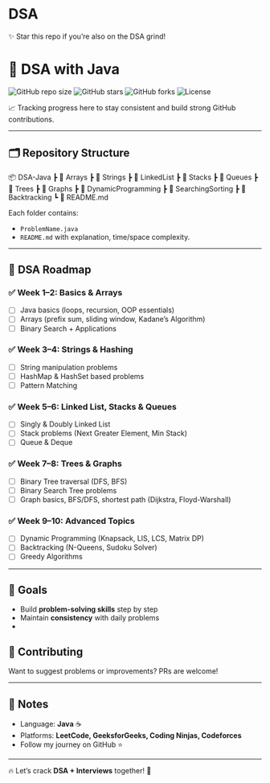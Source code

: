 # DSA
✨ Star this repo if you’re also on the DSA grind!
# 🚀 DSA with Java   

![GitHub repo size](https://img.shields.io/github/repo-size/Kriti-Singh9/DSA-Java?color=blue&style=flat-square)
![GitHub stars](https://img.shields.io/github/stars/Kriti-Singh9/DSA-Java?style=social)
![GitHub forks](https://img.shields.io/github/forks/Kriti-Singh9/DSA-Java?style=social)
![License](https://img.shields.io/github/license/Kriti-Singh9/DSA-Java?color=green)
  
📈 Tracking progress here to stay consistent and build strong GitHub contributions.

---

## 🗂️ Repository Structure

📦 DSA-Java
┣ 📂 Arrays
┣ 📂 Strings
┣ 📂 LinkedList
┣ 📂 Stacks
┣ 📂 Queues
┣ 📂 Trees
┣ 📂 Graphs
┣ 📂 DynamicProgramming
┣ 📂 SearchingSorting
┣ 📂 Backtracking
┗ 📜 README.md


Each folder contains:
- `ProblemName.java`
- `README.md` with explanation, time/space complexity.

---

## 📅  DSA Roadmap  

### ✅ Week 1–2: Basics & Arrays
- [ ] Java basics (loops, recursion, OOP essentials)  
- [ ] Arrays (prefix sum, sliding window, Kadane’s Algorithm)  
- [ ] Binary Search + Applications  

### ✅ Week 3–4: Strings & Hashing
- [ ] String manipulation problems  
- [ ] HashMap & HashSet based problems  
- [ ] Pattern Matching  

### ✅ Week 5–6: Linked List, Stacks & Queues
- [ ] Singly & Doubly Linked List  
- [ ] Stack problems (Next Greater Element, Min Stack)  
- [ ] Queue & Deque  

### ✅ Week 7–8: Trees & Graphs
- [ ] Binary Tree traversal (DFS, BFS)  
- [ ] Binary Search Tree problems  
- [ ] Graph basics, BFS/DFS, shortest path (Dijkstra, Floyd-Warshall)  

### ✅ Week 9–10: Advanced Topics
- [ ] Dynamic Programming (Knapsack, LIS, LCS, Matrix DP)  
- [ ] Backtracking (N-Queens, Sudoku Solver)  
- [ ] Greedy Algorithms    

---

## 🎯 Goals
- Build **problem-solving skills** step by step  
- Maintain **consistency** with daily problems
- 

## 🤝 Contributing
Want to suggest problems or improvements? PRs are welcome!  

---

## 📌 Notes
- Language: **Java** ☕  
- Platforms: **LeetCode, GeeksforGeeks, Coding Ninjas, Codeforces**  
- Follow my journey on GitHub ⭐  

---

🔥 Let’s crack **DSA + Interviews** together! 🚀

